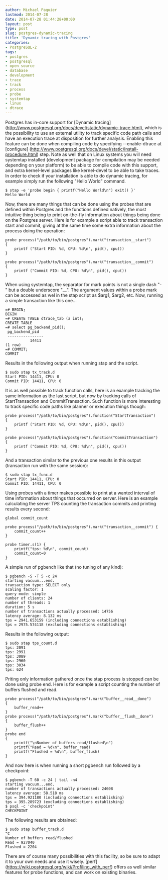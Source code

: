 ```yaml
---
author: Michael Paquier
lastmod: 2014-07-28
date: 2014-07-28 01:44:28+00:00
layout: post
type: post
slug: postgres-dynamic-tracing
title: 'Dynamic tracing with Postgres'
categories:
- PostgreSQL-2
tags:
- postgres
- postgresql
- open source
- database
- development
- trace
- track
- process
- probe
- systemtap
- linux
- dtrace
---
```

Postgres has in-core support for [Dynamic tracing]
(http://www.postgresql.org/docs/devel/static/dynamic-trace.html), which
is the possibility to use an external utility to track specific code path
calls and have an execution trace at disposition for further analysis.
Enabling this feature can be done when compiling code by specifying
--enable-dtrace at [configure]
(http://www.postgresql.org/docs/devel/static/install-procedure.html) step.
Note as well that on Linux systems you will need systemtap installed
(development package for compilation may be needed depending on your
platform) to be able to compile code with this support, and extra
kernel-level packages like kernel-devel to be able to take traces. In
order to check if your installation is able to do dynamic tracing, for
example simply run the following "Hello World" command.

    $ stap -e 'probe begin { printf("Hello World\n") exit() }'
    Hello World

Now, there are many things that can be done using the probes that are
defined within Postgres and the functions defined natively, the most
intuitive thing being to print on-the-fly information about things being
done on the Postgres server. Here is for example a script able to track
transaction start and commit, giving  at the same time some extra information
about the process doing the operation:

    probe process("/path/to/bin/postgres").mark("transaction__start")
    {
        printf ("Start PID: %d, CPU: %d\n", pid(), cpu())
    }

    probe process("/path/to/bin/postgres").mark("transaction__commit")
    {
        printf ("Commit PID: %d, CPU: %d\n", pid(), cpu())
    }

When using systemtap, the separator for mark points is not a single dash "-"
but a double underscore "\_\_". The argument values within a probe mark can be
accessed as wel in the stap script as $arg1, $arg2, etc. Now, running a simple
transaction like this one...

    =# BEGIN;
    BEGIN
    =# CREATE TABLE dtrace_tab (a int);
    CREATE TABLE
    =# select pg_backend_pid();
     pg_backend_pid
     ----------------
               14411
    (1 row)
    =# COMMIT;
    COMMIT

Results in the following output when running stap and the script.

    $ sudo stap tx_track.d
    Start PID: 14411, CPU: 0
    Commit PID: 14411, CPU: 0

It is as well possible to track function calls, here is an example tracking
the same information as the last script, but now by tracking calls of
StartTransaction and CommitTransaction. Such function is more interesting to
track specific code paths like planner or execution things though:

    probe process("/path/to/bin/postgres").function("StartTransaction")
    {
        printf ("Start PID: %d, CPU: %d\n", pid(), cpu())
    }

    probe process("/path/to/bin/postgres").function("CommitTransaction")
    {
        printf ("Commit PID: %d, CPU: %d\n", pid(), cpu())
    }

And a transaction similar to the previous one results in this output
(transaction run with the same session):

    $ sudo stap tx_func.d
    Start PID: 14411, CPU: 0
    Commit PID: 14411, CPU: 0

Using probes with a timer makes possible to print at a wanted interval of
time information about things that occurred on server. Here is an example
calculating the server TPS counting the transaction commits and printing
results every second:

    global commit_count

    probe process("/path/to/bin/postgres").mark("transaction__commit") {
        commit_count++
    }

    probe timer.s(1) {
        printf("tps: %d\n", commit_count)
        commit_count=0
    }

A simple run of pgbench like that (no tuning of any kind):

    $ pgbench -S -T 5 -c 24
    starting vacuum...end.
    transaction type: SELECT only
    scaling factor: 1
    query mode: simple
    number of clients: 24
    number of threads: 1
    duration: 5 s
    number of transactions actually processed: 14756
    latency average: 8.132 ms
    tps = 2941.653159 (including connections establishing)
    tps = 2975.574118 (excluding connections establishing)

Results in the following output:

    $ sudo stap tps_count.d
    tps: 2091
    tps: 2991
    tps: 3089
    tps: 2960
    tps: 3034
    tps: 624

Priting only information gathered once the stap process is stopped
can be done using probe end. Here is for example a script counting
the number of buffers flushed and read.

    probe process("/path/to/bin/postgres").mark("buffer__read__done")
    {
        buffer_read++
    }
    probe process("/path/to/bin/postgres").mark("buffer__flush__done")
    {
        buffer_flush++
    }
    probe end
    {
        printf("\nNumber of buffers read/flushed\n")
        printf("Read = %d\n", buffer_read)
        printf("Flushed = %d\n", buffer_flush)
    }

And now here is when running a short pgbench run followed by a checkpoint:

    $ pgbench -T 60 -c 24 | tail -n4
    starting vacuum...end.
    number of transactions actually processed: 24608
    latency average: 58.518 ms
    tps = 394.921180 (including connections establishing)
    tps = 395.289723 (excluding connections establishing)
    $ psql -c 'checkpoint'
    CHECKPOINT

The following results are obtained:

    $ sudo stap buffer_track.d
    ^C
    Number of buffers read/flushed
    Read = 927040
    Flushed = 2204

There are of course many possibilities with this facility, so be sure to
adapt it to your own needs and use it wisely. [perf]
(https://wiki.postgresql.org/wiki/Profiling_with_perf) offers as well
similar features for probe functions, and can work on existing binaries.
